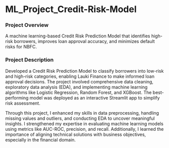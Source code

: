 # ML_Project_Credit-Risk-Model

### Project Overview 
A machine learning-based Credit Risk Prediction Model that identifies high-risk borrowers, improves loan approval accuracy, and minimizes default risks for NBFC.

### Project Description
Developed a Credit Risk Prediction Model to classify borrowers into low-risk and high-risk categories, enabling Lauki Finance to make informed loan approval decisions. The project involved comprehensive data cleaning, exploratory data analysis (EDA), and implementing machine learning algorithms like Logistic Regression, Random Forest, and XGBoost. The best-performing model was deployed as an interactive Streamlit app to simplify risk assessment.

Through this project, I enhanced my skills in data preprocessing, handling missing values and outliers, and conducting EDA to uncover meaningful insights. I strengthened my expertise in evaluating machine learning models using metrics like AUC-ROC, precision, and recall. Additionally, I learned the importance of aligning technical solutions with business objectives, especially in the financial domain.
